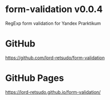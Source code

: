# form-validation v0.0.4
RegExp form validation for Yandex Prarktikum

# GitHub
<https://github.com/lord-retsudo/form-validation>

# GitHub Pages
<https://lord-retsudo.github.io/form-validation/>

